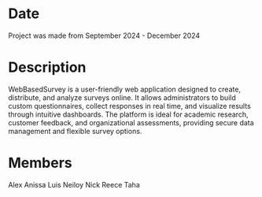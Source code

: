 # Date

Project was made from September 2024 - December 2024

# Description

WebBasedSurvey is a user-friendly web application designed to create, distribute, and analyze surveys online. It allows administrators to build custom questionnaires, collect responses in real time, and visualize results through intuitive dashboards. The platform is ideal for academic research, customer feedback, and organizational assessments, providing secure data management and flexible survey options.

# Members

Alex
Anissa
Luis
Neiloy
Nick
Reece Taha
